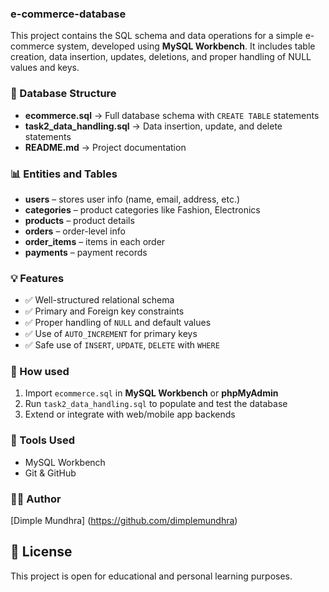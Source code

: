 ### e-commerce-database
This project contains the SQL schema and data operations for a simple e-commerce system, developed using **MySQL Workbench**. It includes table creation, data insertion, updates, deletions, and proper handling of NULL values and keys.

### 📁 Database Structure

- **ecommerce.sql** → Full database schema with `CREATE TABLE` statements
- **task2_data_handling.sql** → Data insertion, update, and delete statements
- **README.md** → Project documentation

### 📊 Entities and Tables

- **users** – stores user info (name, email, address, etc.)
- **categories** – product categories like Fashion, Electronics
- **products** – product details
- **orders** – order-level info
- **order_items** – items in each order
- **payments** – payment records

### 💡 Features

- ✅ Well-structured relational schema
- ✅ Primary and Foreign key constraints
- ✅ Proper handling of `NULL` and default values
- ✅ Use of `AUTO_INCREMENT` for primary keys
- ✅ Safe use of `INSERT`, `UPDATE`, `DELETE` with `WHERE`

### 🚀 How used

1. Import `ecommerce.sql` in **MySQL Workbench** or **phpMyAdmin**
2. Run `task2_data_handling.sql` to populate and test the database
3. Extend or integrate with web/mobile app backends

### 📌 Tools Used

- MySQL Workbench
- Git & GitHub

### 🧑‍💻 Author

[Dimple Mundhra] (https://github.com/dimplemundhra)

## 📜 License
This project is open for educational and personal learning purposes.
